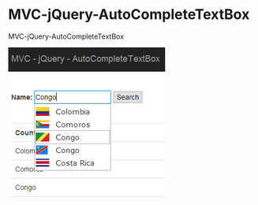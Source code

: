 # MVC-jQuery-AutoCompleteTextBox
MVC-jQuery-AutoCompleteTextBox

![alt tag](https://github.com/alicoskun/MVC-jQuery-AutoCompleteTextBox/raw/master/ScreenShot.png)

